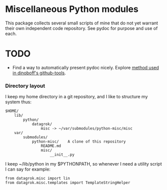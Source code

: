 # Miscellaneous Python modules

This package collects several small scripts of mine that do not yet warrant
their own independent code repository. See pydoc for purpose and use of each.

# TODO

- Find a way to automatically present pydoc nicely. Explore [method used in dinoboff's github-tools][1].

[1]: http://dinoboff.github.com/github-tools/overview.html#documentation-hosting

### Directory layout

I keep my home directory in a git repository, and I like to structure my system thus:

	$HOME/
		lib/
			python/
				datagrok/
					misc -> ~/var/submodules/python-misc/misc
		var/
			submodules/
				python-misc/	A clone of this repository
					README.md
					misc/
						__init__.py

I keep ~/lib/python in my $PYTHONPATH, so whenever I need a utility script I can say for example:

	from datagrok.misc import lin
	from datagrok.misc.templates import TemplateStringHelper
